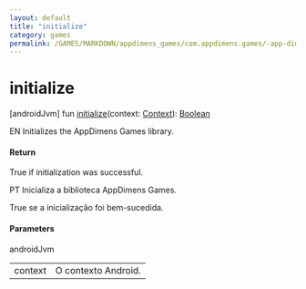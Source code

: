 ```yaml
---
layout: default
title: "initialize"
category: games
permalink: /GAMES/MARKDOWN/appdimens_games/com.appdimens.games/-app-dimens-games/initialize.html
---
```


# initialize

[androidJvm]
fun [initialize](initialize.md)(context: [Context](https://developer.android.com/reference/kotlin/android/content/Context.html)): [Boolean](https://kotlinlang.org/api/core/kotlin-stdlib/kotlin/-boolean/index.html)

EN Initializes the AppDimens Games library.

#### Return

True if initialization was successful.

PT Inicializa a biblioteca AppDimens Games.

True se a inicialização foi bem-sucedida.

#### Parameters

androidJvm

| | |
|---|---|
| context | O contexto Android. |
